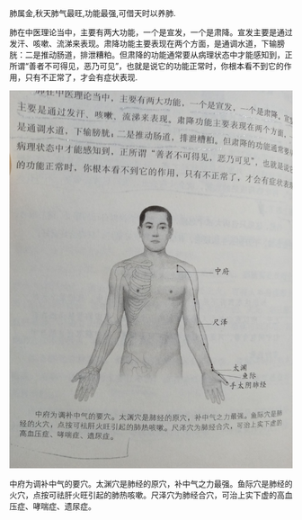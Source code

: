 肺属金,秋天肺气最旺,功能最强,可借天时以养肺.

肺在中医理论当中，主要有两大功能，一个是宣发，一个是肃降。宣发主要是通过发汗、咳嗽、流涕来表现。肃降功能主要表现在两个方面，是通调水道，下输膀胱：二是推动肠道，排泄糟粕。但肃降的功能通常要从病理状态中才能感知到，正所谓“善者不可得见，恶乃可见”，也就是说它的功能正常时，你根本看不到它的作用，只有不正常了，才会有症状表现.



![IMG_20210915_073003.jpg](../_resources/IMG_20210915_073003.jpg)


中府为调补中气的要穴。太渊穴是肺经的原穴，补中气之力最强。鱼际穴是肺经的火穴，点按可祛肝火旺引起的肺热咳嗽。尺泽穴为肺经合穴，可治上实下虚的高血压症、哮喘症、遗尿症。
